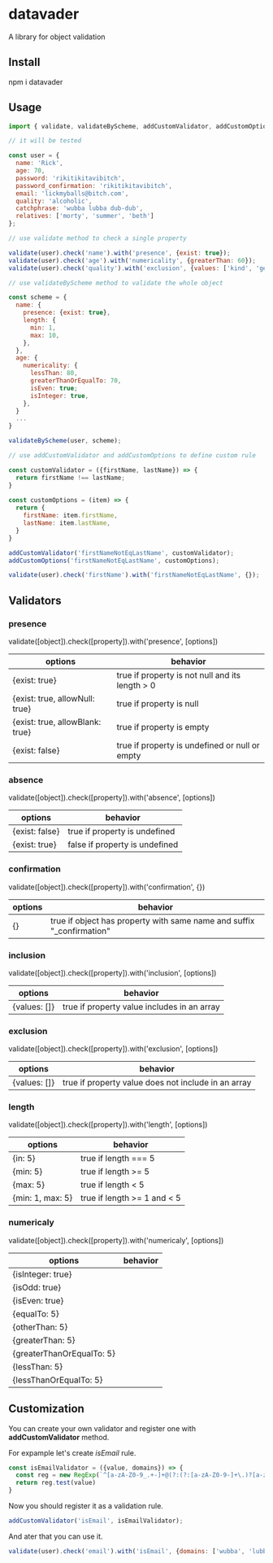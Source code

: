 # datavader
A library for object validation

## Install
npm i datavader

## Usage

```js
import { validate, validateByScheme, addCustomValidator, addCustomOptions } from 'datavader';

// it will be tested

const user = {
  name: 'Rick',
  age: 70,
  password: 'rikitikitavibitch',
  password_confirmation: 'rikitikitavibitch',
  email: 'lickmyballs@bitch.com',
  quality: 'alcoholic',
  catchphrase: 'wubba lubba dub-dub',
  relatives: ['morty', 'summer', 'beth']
};

// use validate method to сheck a single property

validate(user).check('name').with('presence', {exist: true});
validate(user).check('age').with('numericality', {greaterThan: 60});
validate(user).check('quality').with('exclusion', {values: ['kind', 'gentle']});

// use validateByScheme method to validate the whole object

const scheme = {
  name: {
    presence: {exist: true},
    length: {
      min: 1,
      max: 10,
    },
  },
  age: {
    numericality: {
      lessThan: 80,
      greaterThanOrEqualTo: 70,
      isEven: true;
      isInteger: true,
    },
  }
  ...
}

validateByScheme(user, scheme);

// use addCustomValidator and addCustomOptions to define custom rule

const customValidator = ({firstName, lastName}) => {
  return firstName !== lastName;
}
  
const customOptions = (item) => {
  return {
    firstName: item.firstName,
    lastName: item.lastName,
  }
}

addCustomValidator('firstNameNotEqLastName', customValidator);
addCustomOptions('firstNameNotEqLastName', customOptions);

validate(user).check('firstName').with('firstNameNotEqLastName', {});

```

## Validators

### presence

validate([object]).check([property]).with('presence', [options])

|options|behavior|
|----|-------|
|{exist: true}|true if property is not null and its length > 0|
|{exist: true, allowNull: true}|true if property is null|
|{exist: true, allowBlank: true}|true if property is empty|
|{exist: false}|true if property is undefined or null or empty|

### absence

validate([object]).check([property]).with('absence', [options])

|options|behavior|
|----|-------|
|{exist: false}|true if property is undefined|
|{exist: true}|false if property is undefined|

### confirmation

validate([object]).check([property]).with('confirmation', {})

|options|behavior|
|----|-------|
|{}|true if object has property with same name and suffix "_confirmation"

### inclusion

validate([object]).check([property]).with('inclusion', [options])

|options|behavior|
|----|-------|
|{values: []}|true if property value includes in an array

### exclusion

validate([object]).check([property]).with('exclusion', [options])

|options|behavior|
|----|-------|
|{values: []}|true if property value does not include in an array

### length

validate([object]).check([property]).with('length', [options])

|options|behavior|
|----|-------|
|{in: 5}|true if length === 5
|{min: 5}|true if length >= 5
|{max: 5}|true if length < 5
|{min: 1, max: 5}|true if length >= 1 and < 5

### numericaly

validate([object]).check([property]).with('numericaly', [options])

|options|behavior|
|----|-------|
|{isInteger: true}|
|{isOdd: true}|
|{isEven: true}|
|{equalTo: 5}|
|{otherThan: 5}|
|{greaterThan: 5}|
|{greaterThanOrEqualTo: 5}|
|{lessThan: 5}|
|{lessThanOrEqualTo: 5}|


## Customization

You can create your own validator and register one with **addCustomValidator** method.

For expample let's create *isEmail* rule.

```js
const isEmailValidator = ({value, domains}) => {
  const reg = new RegExp(`^[a-zA-Z0-9_.+-]+@(?:(?:[a-zA-Z0-9-]+\.)?[a-zA-Z]+\.)?(${domains.join('|')})\.com$`, 'ig');
  return reg.test(value)
}
```
Now you should register it as a validation rule.

```js
addCustomValidator('isEmail', isEmailValidator);
```
And ater that you can use it.
```js
validate(user).check('email').with('isEmail', {domains: ['wubba', 'lubba', 'dub']});
```

